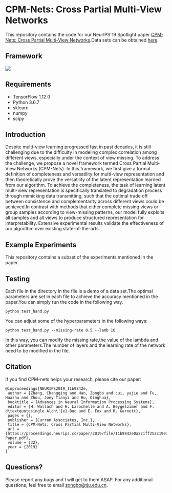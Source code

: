 # CPM-Nets: Cross Partial Multi-View Networks

This repository contains the code for our NeurIPS'19 Spotlight paper [CPM-Nets: Cross Partial Multi-View Networks](https://github.com/hanmenghan/CPM_Nets/blob/master/paper/).Data sets can be obtained [here](https://drive.google.com/drive/folders/1TKiyL7vCq6DpFDMrQXIJdUcbVK6SIyhk?usp=sharing).

## Framework

<img src="images/framework.jpg"/>

## Requirements

- TensorFlow 1.12.0
- Python 3.6.7
- sklearn
- numpy
- scipy

## Introduction

Despite multi-view learning progressed fast in past decades, it is still challenging due to the difficulty in modeling complex correlation among different views, especially under the context of view missing. To address the challenge, we propose a novel framework termed Cross Partial Multi-View Networks (CPM-Nets). In this framework, we first give a formal definition of completeness and versatility for multi-view representation and then theoretically prove the versatility of the latent representation learned from our algorithm. To achieve the completeness, the task of learning latent multi-view representation is specifically translated to degradation process through mimicking data transmitting, such that the optimal trade off between consistence and complementarity across different views could be achieved.In contrast with methods that either complete missing views or group samples according to view-missing patterns, our model fully exploits all samples and all views to produce structured representation for interpretability. Extensive experimental results validate the effectiveness of our algorithm over existing state-of-the-arts.

## Example Experiments

This repository contains a subset of the experiments mentioned in the paper.

## Testing

Each file in the directory in the file is a demo of a data set.The optimal parameters are set in each file to achieve the accuracy mentioned in the paper.You can simply run the code in the following way.
```
python test_hand.py
```
You can adjust some of the hyperparameters in the following ways:
```
python test_hand.py --missing-rate 0.5 --lamb 10
```
In this way, you can modify the missing rate,the value of the lambda and other parameters.The number of layers and the learning rate of the network need to be modified in the file.

## Citation
If you find CPM-nets helps your research, please cite our paper:
```
@inproceedings{NEURIPS2019_11b9842e,
 author = {Zhang, Changqing and Han, Zongbo and cui, yajie and Fu, Huazhu and Zhou, Joey Tianyi and Hu, Qinghua},
 booktitle = {Advances in Neural Information Processing Systems},
 editor = {H. Wallach and H. Larochelle and A. Beygelzimer and F. d\textquotesingle Alch\'{e}-Buc and E. Fox and R. Garnett},
 pages = {},
 publisher = {Curran Associates, Inc.},
 title = {CPM-Nets: Cross Partial Multi-View Networks},
 url = {https://proceedings.neurips.cc/paper/2019/file/11b9842e0a271ff252c1903e7132cd68-Paper.pdf},
 volume = {32},
 year = {2019}
}
```

## Questions?

Please report any bugs and I will get to them ASAP. For any additional questions, feel free to email zongbo@tju.edu.cn.
